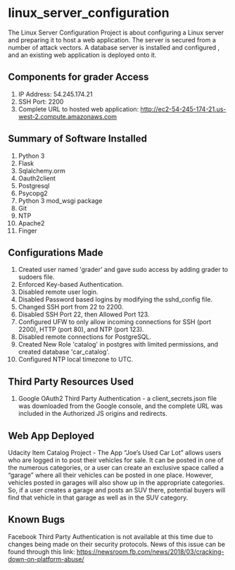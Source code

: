 # linux_server_configuration

The Linux Server Configuration Project is about configuring a Linux server and preparing it to host a web application. The server is secured  from a number of attack vectors. A database server is installed and configured , and an existing web application is deployed onto it.

## Components for grader Access

1. IP Address:  54.245.174.21
2. SSH Port: 2200
3. Complete URL to hosted web application: http://ec2-54-245-174-21.us-west-2.compute.amazonaws.com

## Summary of Software Installed

1. Python 3
2. Flask
3. Sqlalchemy.orm
4. Oauth2client
5. Postgresql
6. Psycopg2
7. Python 3 mod_wsgi package
8. Git
9. NTP
10. Apache2
11. Finger

## Configurations Made

1. Created user named 'grader' and gave sudo access by adding grader to sudoers file.
2. Enforced Key-based Authentication.
3. Disabled remote user login.
4. Disabled Password based logins by modifying the sshd_config file.
5. Changed SSH port from 22 to 2200. 
6. Disabled SSH Port 22, then Allowed Port 123.
7. Configured UFW to only allow incoming connections for SSH (port 2200), HTTP (port 80), and NTP (port 123).
8. Disabled remote connections for PostgreSQL.
9. Created New Role 'catalog' in postgres with limited permissions, and created database 'car_catalog'.
10. Configured NTP local timezone to UTC.

## Third Party Resources Used

1. Google OAuth2 Third Party Authentication - a client_secrets.json file was downloaded from the Google console, and the complete URL was included in the Authorized JS origins and redirects.

## Web App Deployed

Udacity Item Catalog Project - The App “Joe’s Used Car Lot” allows users who are logged in to post their vehicles for sale. It can be posted in one of the numerous categories, or a user can create an exclusive space called a “garage” where all their vehicles can be posted in one place. However, vehicles posted in garages will also show up in the appropriate categories. So, if a user creates a garage and posts an SUV there, potential buyers will find that vehicle in that garage as well as in the SUV category.

## Known Bugs

Facebook Third Party Authentication is not available at this time due to changes being made on their security protocols. News of this issue can be found through this link:  https://newsroom.fb.com/news/2018/03/cracking-down-on-platform-abuse/

